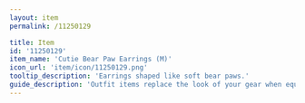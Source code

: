 ```yaml
---
layout: item
permalink: /11250129

title: Item
id: '11250129'
item_name: 'Cutie Bear Paw Earrings (M)'
icon_url: 'item/icon/11250129.png'
tooltip_description: 'Earrings shaped like soft bear paws.'
guide_description: 'Outfit items replace the look of your gear when equipped.'
---
```

